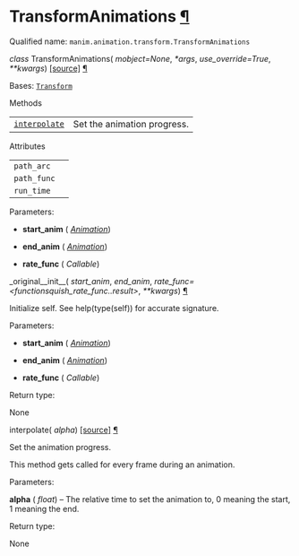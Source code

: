 # TransformAnimations [¶](https://docs.manim.community/en/stable/reference/manim.animation.transform.TransformAnimations.html\#transformanimations "Link to this heading")

Qualified name: `manim.animation.transform.TransformAnimations`

_class_ TransformAnimations( _mobject=None_, _\*args_, _use\_override=True_, _\*\*kwargs_) [\[source\]](https://docs.manim.community/en/stable/_modules/manim/animation/transform.html#TransformAnimations) [¶](https://docs.manim.community/en/stable/reference/manim.animation.transform.TransformAnimations.html#manim.animation.transform.TransformAnimations "Link to this definition")

Bases: [`Transform`](https://docs.manim.community/en/stable/reference/manim.animation.transform.Transform.html#manim.animation.transform.Transform "manim.animation.transform.Transform")

Methods

|     |     |
| --- | --- |
| [`interpolate`](https://docs.manim.community/en/stable/reference/manim.animation.transform.TransformAnimations.html#manim.animation.transform.TransformAnimations.interpolate "manim.animation.transform.TransformAnimations.interpolate") | Set the animation progress. |

Attributes

|     |     |
| --- | --- |
| `path_arc` |  |
| `path_func` |  |
| `run_time` |  |

Parameters:

- **start\_anim** ( [_Animation_](https://docs.manim.community/en/stable/reference/manim.animation.animation.Animation.html#manim.animation.animation.Animation "manim.animation.animation.Animation"))

- **end\_anim** ( [_Animation_](https://docs.manim.community/en/stable/reference/manim.animation.animation.Animation.html#manim.animation.animation.Animation "manim.animation.animation.Animation"))

- **rate\_func** ( _Callable_)


\_original\_\_init\_\_( _start\_anim_, _end\_anim_, _rate\_func=<functionsquish\_rate\_func.<locals>.result>_, _\*\*kwargs_) [¶](https://docs.manim.community/en/stable/reference/manim.animation.transform.TransformAnimations.html#manim.animation.transform.TransformAnimations._original__init__ "Link to this definition")

Initialize self. See help(type(self)) for accurate signature.

Parameters:

- **start\_anim** ( [_Animation_](https://docs.manim.community/en/stable/reference/manim.animation.animation.Animation.html#manim.animation.animation.Animation "manim.animation.animation.Animation"))

- **end\_anim** ( [_Animation_](https://docs.manim.community/en/stable/reference/manim.animation.animation.Animation.html#manim.animation.animation.Animation "manim.animation.animation.Animation"))

- **rate\_func** ( _Callable_)


Return type:

None

interpolate( _alpha_) [\[source\]](https://docs.manim.community/en/stable/_modules/manim/animation/transform.html#TransformAnimations.interpolate) [¶](https://docs.manim.community/en/stable/reference/manim.animation.transform.TransformAnimations.html#manim.animation.transform.TransformAnimations.interpolate "Link to this definition")

Set the animation progress.

This method gets called for every frame during an animation.

Parameters:

**alpha** ( _float_) – The relative time to set the animation to, 0 meaning the start, 1 meaning
the end.

Return type:

None